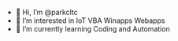- 👋 Hi, I’m @parkcltc
- 👀 I’m interested in IoT VBA Winapps Webapps 
- 🌱 I’m currently learning Coding and Automation

